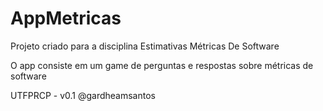 # AppMetricas

Projeto criado para a disciplina Estimativas Métricas De Software

O app consiste em um game de perguntas e respostas sobre métricas de software

UTFPRCP - v0.1 @gardheamsantos
